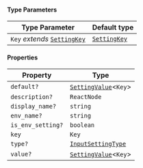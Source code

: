 #### Type Parameters

| Type Parameter                                | Default type                  |
| --------------------------------------------- | ----------------------------- |
| `Key` *extends* [`SettingKey`](SettingKey.md) | [`SettingKey`](SettingKey.md) |

#### Properties

| Property                                      | Type                                      |
| --------------------------------------------- | ----------------------------------------- |
| <a id="default"></a> `default?`               | [`SettingValue`](SettingValue.md)<`Key`>  |
| <a id="description"></a> `description?`       | `ReactNode`                               |
| <a id="display_name"></a> `display_name?`     | `string`                                  |
| <a id="env_name"></a> `env_name?`             | `string`                                  |
| <a id="is_env_setting"></a> `is_env_setting?` | `boolean`                                 |
| <a id="key-1"></a> `key`                      | `Key`                                     |
| <a id="type"></a> `type?`                     | [`InputSettingType`](InputSettingType.md) |
| <a id="value"></a> `value?`                   | [`SettingValue`](SettingValue.md)<`Key`>  |
